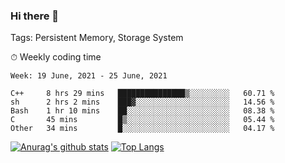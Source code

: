 ### Hi there 👋

Tags: Persistent Memory, Storage System

<!--

[![Anurag's github stats](https://github-readme-stats.vercel.app/api?username=wwyf)](https://github.com/anuraghazra/github-readme-stats)

[![Anurag's github stats](https://github-readme-stats.vercel.app/api?username=wwyf&count_private=true)](https://github.com/anuraghazra/github-readme-stats)


[![Top Langs](https://github-readme-stats.vercel.app/api/top-langs/?username=wwyf&count_private=true&&hide=jupyter%20notebook,html)](https://github.com/anuraghazra/github-readme-stats)



-->


⏱ Weekly coding time

<!--START_SECTION:waka-->
```text
Week: 19 June, 2021 - 25 June, 2021

C++     8 hrs 29 mins   ███████████████▒░░░░░░░░░   60.71 % 
sh      2 hrs 2 mins    ███▓░░░░░░░░░░░░░░░░░░░░░   14.56 % 
Bash    1 hr 10 mins    ██░░░░░░░░░░░░░░░░░░░░░░░   08.38 % 
C       45 mins         █▒░░░░░░░░░░░░░░░░░░░░░░░   05.44 % 
Other   34 mins         █░░░░░░░░░░░░░░░░░░░░░░░░   04.17 % 
```
<!--END_SECTION:waka-->



[![Anurag's github stats](https://github-readme-stats.vercel.app/api?username=wwyf&count_private=true&show_icons=true&hide_border=true)](https://github.com/anuraghazra/github-readme-stats) [![Top Langs](https://github-readme-stats.vercel.app/api/top-langs/?username=wwyf&count_private=true&hide=jupyter%20notebook,html,OpenEdge%20ABL&langs_count=10&layout=compact&hide_border=true)](https://github.com/anuraghazra/github-readme-stats)

<!--

[![willianrod's wakatime stats](https://github-readme-stats.vercel.app/api/wakatime?username=wwyf)](https://github.com/anuraghazra/github-readme-stats)


-->
